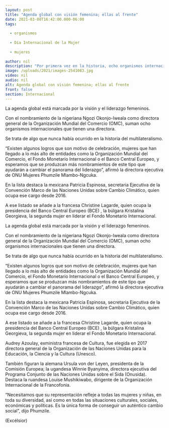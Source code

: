 ```yaml
---
layout: post
title: "Agenda global con visión femenina; ellas al frente"
date: 2021-03-08T16:42:00.000-06:00
tags:
  
  - organismos
  
  - Día Internacional de la Mujer
  
  - mujeres
  
author: nil
description: "Por primera vez en la historia, ocho organismos internacionales están dirigidos por mujeres"
image: /uploads/2021/images-2541083.jpg
video: nil
audio: nil
alt: Agenda global con visión femenina; ellas al frente
front: false
section: Internacional
---
```


La agenda global está marcada por la visión y el liderazgo femeninos.

Con el nombramiento de la nigeriana Ngozi Okonjo-Iweala como directora general de la Organización Mundial del Comercio (OMC), suman ocho organismos internacionales que tienen una directora.

Se trata de algo que nunca había ocurrido en la historia del multilateralismo.

“Existen algunos logros que son motivo de celebración, mujeres que han llegado a lo más alto de entidades como la Organización Mundial del Comercio, el Fondo Monetario Internacional o el Banco Central Europeo, y esperamos que se produzcan más nombramientos de este tipo que ayudarán a cambiar el panorama del liderazgo”, afirmó la directora ejecutiva de ONU Mujeres Phumzile Mlambo-Ngcuka.

En la lista destaca la mexicana Patricia Espinosa, secretaria Ejecutiva de la Convención Marco de las Naciones Unidas sobre Cambio Climático, quien ocupa ese cargo desde 2016.

A ese listado se añade a la francesa Christine Lagarde, quien ocupa la presidencia del Banco Central Europeo (BCE) , la búlgara Kristalina Georgieva, la segunda mujer en liderar el Fondo Monetario Internacional.

La agenda global está marcada por la visión y el liderazgo femeninos.

Con el nombramiento de la nigeriana Ngozi Okonjo-Iweala como directora general de la Organización Mundial del Comercio (OMC), suman ocho organismos internacionales que tienen una directora.

Se trata de algo que nunca había ocurrido en la historia del multilateralismo.

“Existen algunos logros que son motivo de celebración, mujeres que han llegado a lo más alto de entidades como la Organización Mundial del Comercio, el Fondo Monetario Internacional o el Banco Central Europeo, y esperamos que se produzcan más nombramientos de este tipo que ayudarán a cambiar el panorama del liderazgo”, afirmó la directora ejecutiva de ONU Mujeres Phumzile Mlambo-Ngcuka.

En la lista destaca la mexicana Patricia Espinosa, secretaria Ejecutiva de la Convención Marco de las Naciones Unidas sobre Cambio Climático, quien ocupa ese cargo desde 2016.

A ese listado se añade a la francesa Christine Lagarde, quien ocupa la presidencia del Banco Central Europeo (BCE) , la búlgara Kristalina Georgieva, la segunda mujer en liderar el Fondo Monetario Internacional.


Audrey Azoulay, exministra francesa de Cultura, fue  elegida en 2017 directora general de la Organización de las Naciones Unidas para la Educación, la Ciencia y la Cultura (Unesco).

También figuran la alemana Ursula von der Leyen, presidenta de la Comisión Europea; la ugandesa Winnie Byanyima, directora ejecutiva del Programa Conjunto de las Naciones Unidas sobre el Sida (Onusida). Destaca la ruandesa Louise Mushikiwabo, dirigente de la Organización Internacional de la Francofonia.

“Necesitamos que su representación refleje a todas las mujeres y niñas, en toda su diversidad, así como en todas las situaciones culturales, sociales, económicas y políticas. Es la única forma de conseguir un auténtico cambio social”, dijo Phumzile.

(Excélsior)